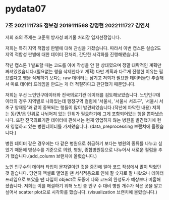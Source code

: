 # pydata07


### 7조 2021111735 정보경 2019111568 강명현 2022111727 김연서

저희 조의 주제는 고준위 방사성 폐기물 처리장 입지선정입니다.

저희는 특히 지역 적합성 판별에 대해 관심을 가졌습니다. 따라서 이번 캡스톤 실습2도 지역 적합성 판별에 대한 데이터 전처리, 간단한 시각화를 진행해봤습니다. 

작년 캡스톤 1 발표할 때는 코드를 아예 작성을 안 한 상태였으며 정말 대략적인 계획만 짜져있었습니다.(필요없는 행을 삭제한다고 계획)
다만 계획과 다르게 진행한 이유는 필요없다고 행을 삭제하기 보다는 raw 데이터는 남기고 저희가 필요한 데이터들만 추출해서 따로 데이터 프레임을 만드는 게 더 적절하다고 판단했기 때문입니다.

저희는 우선 노인인구데이터와 전국의료기관 데이터를 검토해보았습니다. 
노인인구데이터의 경우 지역별로 나와있는데 행정구역 컬럼에 '서울시, '서울시 서초구', '서울시 서초구 양재동'과 같이 중복되는 행들이 많이 발견되었습니다.(작년에 파악한 내용) 저희는 동/면/읍 단위로 나뉘어져 있는 단위가 필요하기에 그게 포함되어있는 행을 뽑아냈습니다.
또한 전국의료기관 데이터에 관해서는 현재 영업하지 않는 병원을 발견했기에 현재 영업하고 있는 병원데이터를 가져왔습니다.
(data_preprocessing 브랜치에 올렸습니다.)

병원 데이터 같은 경우에는 다 같은 병원으로 취급하기 보다는 병원의 종류를 나누고 싶었기 때문에 병상수를 기준으로 의원, 병원, 종합병원등으로 나누어서 새로운 컬럼을 추가 했습니다.(add_column 브랜치에 올렸습니다.)

노인 인구수의 데이터 타입이 문자열이란 것을 중간에 알아 코드 작성에서 많이 막혔던 것 같습니다. 당연히 엑셀로 열었을 땐 서식적용으로 인해 잘 숫자로 잘 나왔으나 데이터프레임으로 보았을 땐 타입이 object로 도중에 나와 코드의 완성도가 예상보다 미흡해졌습니다.
저희는 이를 해결하기 위해 
노인 총 인구 수 대비 병원 개수가 적은 곳을 알고 싶어서 scatter plot으로 시각화를 했습니다.
(visualization 브랜치에 올렸습니다.) 
